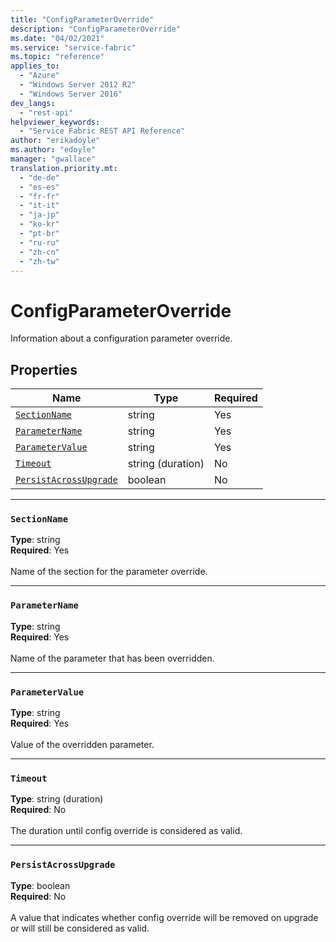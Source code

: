 ```yaml
---
title: "ConfigParameterOverride"
description: "ConfigParameterOverride"
ms.date: "04/02/2021"
ms.service: "service-fabric"
ms.topic: "reference"
applies_to: 
  - "Azure"
  - "Windows Server 2012 R2"
  - "Windows Server 2016"
dev_langs: 
  - "rest-api"
helpviewer_keywords: 
  - "Service Fabric REST API Reference"
author: "erikadoyle"
ms.author: "edoyle"
manager: "gwallace"
translation.priority.mt: 
  - "de-de"
  - "es-es"
  - "fr-fr"
  - "it-it"
  - "ja-jp"
  - "ko-kr"
  - "pt-br"
  - "ru-ru"
  - "zh-cn"
  - "zh-tw"
---
```

# ConfigParameterOverride

Information about a configuration parameter override.

## Properties
| Name | Type | Required |
| --- | --- | --- |
| [`SectionName`](#sectionname) | string | Yes |
| [`ParameterName`](#parametername) | string | Yes |
| [`ParameterValue`](#parametervalue) | string | Yes |
| [`Timeout`](#timeout) | string (duration) | No |
| [`PersistAcrossUpgrade`](#persistacrossupgrade) | boolean | No |

____
### `SectionName`
__Type__: string <br/>
__Required__: Yes<br/>
<br/>
Name of the section for the parameter override.

____
### `ParameterName`
__Type__: string <br/>
__Required__: Yes<br/>
<br/>
Name of the parameter that has been overridden.

____
### `ParameterValue`
__Type__: string <br/>
__Required__: Yes<br/>
<br/>
Value of the overridden parameter.

____
### `Timeout`
__Type__: string (duration) <br/>
__Required__: No<br/>
<br/>
The duration until config override is considered as valid.

____
### `PersistAcrossUpgrade`
__Type__: boolean <br/>
__Required__: No<br/>
<br/>
A value that indicates whether config override will be removed on upgrade or will still be considered as valid.
